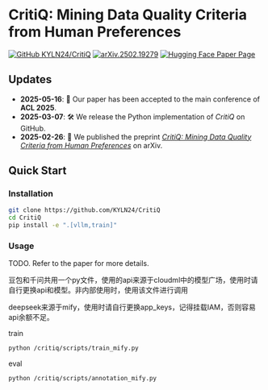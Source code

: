 

# CritiQ: Mining Data Quality Criteria from Human Preferences

[![GitHub KYLN24/CritiQ](https://img.shields.io/badge/GitHub-CritiQ-blue?logo=github)](https:/。/github.com/KYLN24/CritiQ) [![arXiv.2502.19279](https://img.shields.io/badge/arXiv-2502.19279-red?logo=arxiv)](https://arxiv.org/abs/2502.19279) [![Hugging Face Paper Page](https://img.shields.io/badge/Paper%20Page-2502.19279-yellow?logo=huggingface)](https://huggingface.co/papers/2502.19279)

## Updates

<!-- - 
- **Upcoming**: 🤗 We will release the knowledge base for *CritiQ Flow* on Hugging Face Hub.
- **Upcoming**: 🤗 We will released the CritiQ Scorers for [code](https://huggingface.co/KYLN24/CritiQ-Scorer-Code), [math](https://huggingface.co/KYLN24/CritiQ-Scorer-Math), and [logic](https://huggingface.co/KYLN24/CritiQ-Scorer-Logic) on Hugging Face Hub. -->
- **2025-05-16**: 🎉 Our paper has been accepted to the main conference of **ACL 2025**.
- **2025-03-07**: 🛠️ We release the Python implementation of *CritiQ* on GitHub.
- **2025-02-26**: 📝 We published the preprint [*CritiQ: Mining Data Quality Criteria from Human Preferences*](https://arxiv.org/abs/2502.19279) on arXiv.

## Quick Start

### Installation

```bash
git clone https://github.com/KYLN24/CritiQ
cd CritiQ
pip install -e ".[vllm,train]"
```
### Usage

TODO. Refer to the paper for more details.

豆包和千问共用一个py文件，使用的api来源于cloudml中的模型广场，使用时请自行更换api和模型。非内部使用时，使用该文件进行调用

deepseek来源于mify，使用时请自行更换app_keys，记得挂载IAM，否则容易api余额不足。


train
```bash
python /critiq/scripts/train_mify.py
```

eval
```bash
python /critiq/scripts/annotation_mify.py
```


<!-- 
#### (Optional) Download the Knowledge Base

TODO

#### Prepare Data

TODO

#### Run CritiQ Flow

TODO

#### Agent Annotation

TODO

#### Train CritiQ Scorer

TODO

#### Score the Dataset

TODO

#### Perform Sampling -->
